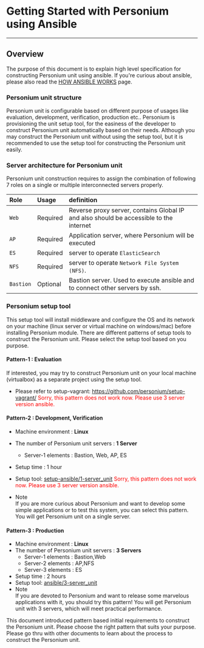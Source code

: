 # Getting Started with Personium using Ansible
-------------------------------

## Overview

The purpose of this document is to explain high level specification for constructing Personium unit using ansible. If you're curious about ansible, please also read the [HOW ANSIBLE WORKS](http://www.ansible.com/how-ansible-works) page.

### Personium unit structure

Personium unit is configurable based on different purpose of usages like evaluation, development, verification, production etc.. Personium is provisioning the unit setup tool, for the easiness of the developer to construct Personium unit automatically based on their needs.
Although you may construct the Personium unit without using the setup tool, but it is recommended to use the setup tool for constructing the Personium unit easily.

### Server architecture for Personium unit
  Personium unit construction requires to assign the combination of following 7 roles on a single or multiple interconnected servers properly.


| **Role**     | **Usage**        | **definition**                                                                         |
|:-------------|:-----------------|:---------------------------------------------------------------------------------------|
| `Web`        |  Required        | Reverse proxy server, contains Global IP and also should be accessible to the internet |
| `AP`         |  Required        | Application server, where Personium will be executed                                |
| `ES`         |  Required        | server to operate `ElasticSearch`                                                      |
| `NFS`        |  Required        | server to operate `Network File System (NFS)`.                                         |
| `Bastion`    |  Optional        | Bastion server. Used to execute ansible and to connect other servers by ssh.           |


### Personium setup tool

This setup tool will install middleware and configure the OS and its network on your machine (linux server or virtual machine on windows/mac) before installing Personium module.
There are different patterns of setup tools to construct the Personium unit. Please select the setup tool based on you purpose.

#### Pattern-1 : Evaluation

If interested, you may try to construct Personium unit on your local machine (virtualbox) as a separate project using the setup tool.

* Please refer to setup-vagrant: https://github.com/personium/setup-vagrant/ <FONT color="red">Sorry, this pattern does not work now. Please use 3 server version ansible.</FONT>

#### Pattern-2 : Development, Verification

* Machine environment : **Linux**
* The number of Personium unit servers : **1 Server**
  * Server-1 elements : Bastion, Web, AP, ES
* Setup time : 1 hour
* Setup tool: [setup-ansible/1-server_unit](https://github.com/personium/setup-ansible/tree/master/1-server_unit "1-server_unit") <FONT color="red">Sorry, this pattern does not work now. Please use 3 server version ansible.</FONT>

* Note  
  If you are more curious about Personium and want to develop some simple applications or to test this system, you can select this pattern. You will get Personium unit on a single server.

#### Pattern-3 : Production

* Machine environment : **Linux**
* The number of Personium unit servers : **3 Servers**
  * Server-1 elements : Bastion,Web
  * Server-2 elements : AP,NFS
  * Server-3 elements : ES
* Setup time :  2 hours
* Setup tool: [ansible/3-server_unit](https://github.com/personium/ansible/tree/master/3-server_unit "3-server_unit")
* Note  
  If you are devoted to Personium and want to release some marvelous applications with it, you should try this pattern! You will get Personium unit with 3 servers, which will meet practical performance.


This document introduced pattern based initial requirements to construct the Personium unit. Please choose the right pattern that suits your purpose.
Please go thru with other documents to learn about the process to construct the Personium unit.
